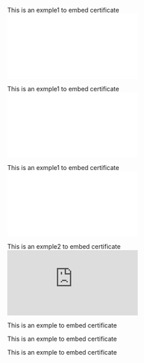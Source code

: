 This is an exmple1 to embed certificate
<embed src="Certificates/Coursera%20ETKE44E2T3RU.pdf" type="application/pdf">

This is an exmple1 to embed certificate
<embed src="/writings/Certificates/Coursera%20ETKE44E2T3RU.pdf" type="application/pdf">

This is an exmple1 to embed certificate
<embed src="writings/Certificates/Coursera%20ETKE44E2T3RU.pdf" type="application/pdf">


This is an exmple2 to embed certificate
<embed src="https://daddyawesome.github.io/writings/Certificates/Coursera%20ETKE44E2T3RU.pdf" type="application/pdf">

This is an exmple to embed certificate
<object data="https://daddyawesome.github.io/writings/Certificates/Coursera%20ETKE44E2T3RU.pdf" type="application/pdf" width="50%"> 
</object>

This is an exmple to embed certificate
<object data="/Certificates/Coursera%20ETKE44E2T3RU.pdf" type="application/pdf" width="50%"> 
</object>

This is an exmple to embed certificate
<object data="/writings/Certificates/Coursera%20ETKE44E2T3RU.pdf" type="application/pdf" width="50%"> 
</object>
